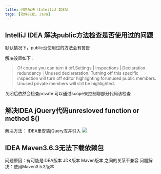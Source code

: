 ```yaml
---
title: 问题解决（IntelliJ IDEA）
tags: [软件开发, Java]
---
```


## IntelliJ IDEA 解决public方法检查是否使用过的问题

默认情况下，public没使用过的方法会有警告

解决设置如下：
> Of course you can turn it off.Settings | Inspections | Declaration redundancy | Unused declararation. 
> Turning off this specific inspection will turn off editor highlighting forunused public members. 
> Unused private members will still be highlighted.

关闭后依然会检查private
可以通过scope来控制哪部分代码该检查

## 解决IDEA jQuery代码unresloved function or method $() 

解决方法：
IDEA里安装jQuery库并引入
![](https://oliver-blog.oss-cn-shenzhen.aliyuncs.com/20240405125726.png)

## IDEA Maven3.6.3无法下载依赖包

问题原因：有可能是IDEA版本 JDK版本 Maven版本 之间的关系不兼容
问题解决：使用Maven3.5.3版本